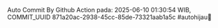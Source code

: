 Auto Commit By Github Action pada: 2025-06-10 01:30:54 WIB, COMMIT_UUID 871a20ac-2938-45cc-85de-73321aab1a5c #autohijau🗿
